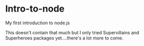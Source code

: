 # Intro-to-node
My first introduction to node.js

This doesn't contain that much but I only tried Supervillains and Superheroes packages yet....there's a lot more to come.
